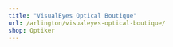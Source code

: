 ```yaml
---
title: "VisualEyes Optical Boutique"
url: /arlington/visualeyes-optical-boutique/
shop: Optiker
---
```

